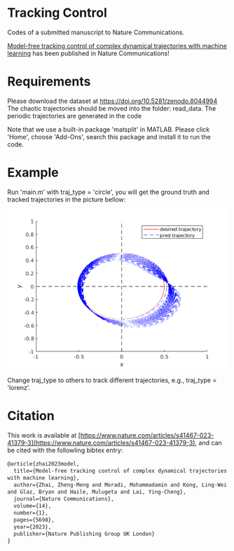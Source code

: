 # Tracking Control
Codes of a submitted manuscript to Nature Communications.

[Model-free tracking control of complex dynamical trajectories with machine learning](https://www.nature.com/articles/s41467-023-41379-3) has been published in Nature Communications!

# Requirements
Please download the dataset at https://doi.org/10.5281/zenodo.8044994 <br>
The chaotic trajectories should be moved into the folder: read_data. The periodic trajectories are generated in the code

Note that we use a built-in package 'matsplit' in MATLAB. Please click 'Home', choose 'Add-Ons', search this package and install it to run the code.

# Example
Run 'main.m' with traj_type = 'circle', you will get the ground truth and tracked trajectories in the picture bellow: 

![Lorenz](./examples/circle.png)

Change traj_type to others to track different trajectories, e.g., traj_type = 'lorenz'.  

# Citation
This work is available at [https://www.nature.com/articles/s41467-023-41379-3](https://www.nature.com/articles/s41467-023-41379-3), and can be cited with the followling bibtex entry:
```
@article{zhai2023model,
  title={Model-free tracking control of complex dynamical trajectories with machine learning},
  author={Zhai, Zheng-Meng and Moradi, Mohammadamin and Kong, Ling-Wei and Glaz, Bryan and Haile, Mulugeta and Lai, Ying-Cheng},
  journal={Nature Communications},
  volume={14},
  number={1},
  pages={5698},
  year={2023},
  publisher={Nature Publishing Group UK London}
}
```
